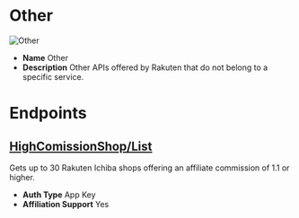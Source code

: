 # Other

![Other](https://rakuten-api-documentation.antoniotajuelo.com/media/service/logo/rakuten-logo.1515018766.png)
* **Name** Other
* **Description** Other APIs offered by Rakuten that do not belong to a specific service.

# Endpoints

## [HighComissionShop/List](HighComissionShopList)
Gets up to 30 Rakuten Ichiba shops offering an affiliate commission of 1.1 or higher.
* **Auth Type** App Key
* **Affiliation Support** Yes
